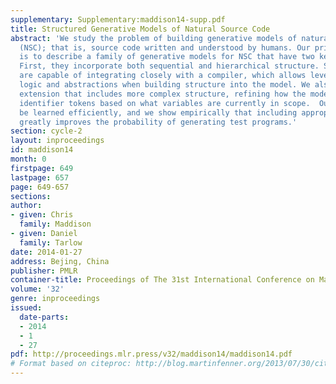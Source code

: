 ```yaml
---
supplementary: Supplementary:maddison14-supp.pdf
title: Structured Generative Models of Natural Source Code
abstract: 'We study the problem of building generative models of natural source code
  (NSC); that is, source code written and understood by humans. Our primary contribution
  is to describe a family of generative models for NSC that have two key properties:
  First, they incorporate both sequential and hierarchical structure. Second, they
  are capable of integrating closely with a compiler, which allows leveraging compiler
  logic and abstractions when building structure into the model. We also develop an
  extension that includes more complex structure, refining how the model generates
  identifier tokens based on what variables are currently in scope.  Our models can
  be learned efficiently, and we show empirically that including appropriate structure
  greatly improves the probability of generating test programs.'
section: cycle-2
layout: inproceedings
id: maddison14
month: 0
firstpage: 649
lastpage: 657
page: 649-657
sections: 
author:
- given: Chris
  family: Maddison
- given: Daniel
  family: Tarlow
date: 2014-01-27
address: Bejing, China
publisher: PMLR
container-title: Proceedings of The 31st International Conference on Machine Learning
volume: '32'
genre: inproceedings
issued:
  date-parts:
  - 2014
  - 1
  - 27
pdf: http://proceedings.mlr.press/v32/maddison14/maddison14.pdf
# Format based on citeproc: http://blog.martinfenner.org/2013/07/30/citeproc-yaml-for-bibliographies/
---
```

